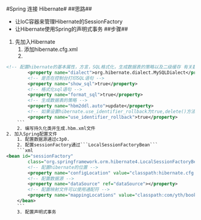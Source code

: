 #Spring 连接 Hibernate#
##思路##
- 让IoC容器来管理Hibernate的SessionFactory
- 让Hibernate使用Spring的声明式事务
##步骤##
1. 先加入Hibernate
	1. 添加hibernate.cfg.xml
	2. 
```xml
<!-- 配置hibernate的基本属性，方言，SQL格式化，生成数据表的策略以及二级缓存 有关数据库连接的在Spring的配置文件中通过dataSource来配置-->
		<property name="dialect">org.hibernate.dialect.MySQLDialect</property>
		<!-- 是否在控制台打印SQL语句 -->
		<property name="show_sql">true</property>
		<!-- 格式化sql语句 -->
		<property name="format_sql">true</property>
		<!-- 生成数据表的策略 -->
		<property name="hbm2ddl.auto">update</property>
		<!-- 如果设置hibernate.use_identifier_rollback为true,delete()方法会把持久化对象或游离对象的OID置为null,使它们转变为临时对象,这样程序就可以重复使用这些临时对象了. -->
		<property name="use_identifier_rollback">true</property>
	```
	2. 编写持久化类并生成.hbm.xml文件
2. 加入Spring配置文件
	1. 配置数据源通过c3p0.
	2. 配置sessionFactory通过```LocalSessionFactoryBean```
	```xml
<bean id="sessionFactory"
		class="org.springframework.orm.hibernate4.LocalSessionFactoryBean">
		<!-- 配置hibernate的位置 -->
		<property name="configLocation" value="classpath:hibernate.cfg.xml"></property>
		<!-- 配置数据源 -->
		<property name="dataSource" ref="dataSource"></property>
		<!-- 配置映射文件可以使用通配符 -->
		<property name="mappingLocations" value="classpath:com/yth/book/*.hbm.xml"></property>
	</bean>
	```
	3. 配置声明式事务